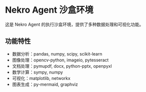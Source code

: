 # Nekro Agent 沙盒环境

这是 Nekro Agent 的执行沙盒环境，提供了多种数据处理和可视化功能。

## 功能特性

- 数据分析：pandas, numpy, scipy, scikit-learn
- 图像处理：opencv-python, imageio, pytesseract
- 文档处理：pymupdf, docx, python-pptx, openpyxl
- 数学计算：sympy, numpy
- 可视化：matplotlib, networkx
- 图表生成：py-mermaid, graphviz
